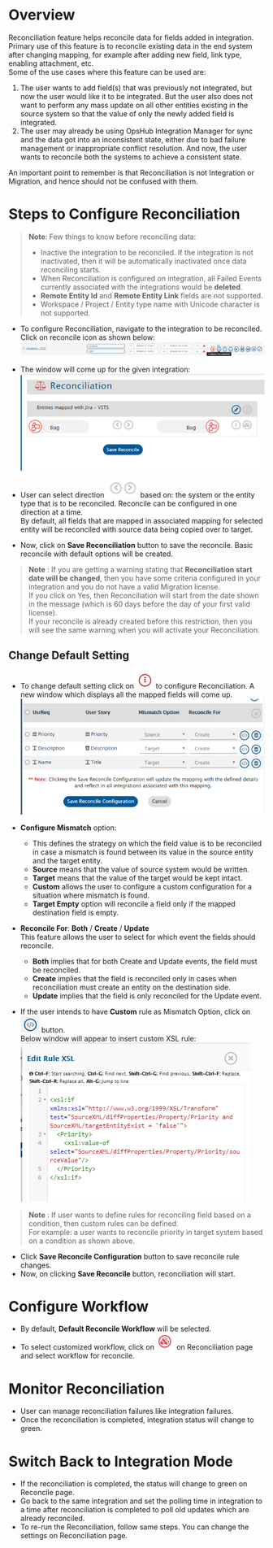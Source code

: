 # Overview

Reconciliation feature helps reconcile data for fields added in integration. Primary use of this feature is to reconcile existing data in the end system after changing mapping, for example after adding new field, link type, enabling attachment, etc.  
Some of the use cases where this feature can be used are:
1. The user wants to add field(s) that was previously not integrated, but now the user would like it to be integrated. But the user also does not want to perform any mass update on all other entities existing in the source system so that the value of only the newly added field is integrated.  
2. The user may already be using OpsHub Integration Manager for sync and the data got into an inconsistent state, either due to bad failure management or inappropriate conflict resolution. And now, the user wants to reconcile both the systems to achieve a consistent state.  

An important point to remember is that Reconciliation is not Integration or Migration, and hence should not be confused with them.

# Steps to Configure Reconciliation

> **Note**: Few things to know before reconciling data:  
> - Inactive the integration to be reconciled. If the integration is not inactivated, then it will be automatically inactivated once data reconciling starts.  
> - When Reconciliation is configured on integration, all Failed Events currently associated with the integrations would be **deleted**.  
> - **Remote Entity Id** and **Remote Entity Link** fields are not supported.  
> - Workspace / Project / Entity type name with Unicode character is not supported.

- To configure Reconciliation, navigate to the integration to be reconciled. Click on reconcile icon as shown below:  
  ![Reconcile Icon](../assets/Reconcileicon.png)

- The window will come up for the given integration:  
  ![Config](../assets/Config1.png)

- User can select direction ![Direction](../assets/directionforreconcile.png) based on: the system or the entity type that is to be reconciled. Reconcile can be configured in one direction at a time.  
  By default, all fields that are mapped in associated mapping for selected entity will be reconciled with source data being copied over to target.

- Now, click on **Save Reconciliation** button to save the reconcile. Basic reconcile with default options will be created.

> **Note** : If you are getting a warning stating that **Reconciliation start date will be changed**, then you have some criteria configured in your integration and you do not have a valid Migration license.  
> If you click on Yes, then Reconciliation will start from the date shown in the message (which is 60 days before the day of your first valid license).  
> If your reconcile is already created before this restriction, then you will see the same warning when you will activate your Reconciliation.

## Change Default Setting

- To change default setting click on ![Config Rule](../assets/configrule.png) to configure Reconciliation. A new window which displays all the mapped fields will come up.  
  ![Mapping Fields](../assets/mapping.png)

- **Configure Mismatch** option:  
  - This defines the strategy on which the field value is to be reconciled in case a mismatch is found between its value in the source entity and the target entity.  
  - **Source** means that the value of source system would be written.  
  - **Target** means that the value of the target would be kept intact.  
  - **Custom** allows the user to configure a custom configuration for a situation where mismatch is found.  
  - **Target Empty** option will reconcile a field only if the mapped destination field is empty.

- **Reconcile For**: **Both** / **Create** / **Update**  
  This feature allows the user to select for which event the fields should reconcile.  
  - **Both** implies that for both Create and Update events, the field must be reconciled.  
  - **Create** implies that the field is reconciled only in cases when reconciliation must create an entity on the destination side.  
  - **Update** implies that the field is only reconciled for the Update event.

- If the user intends to have **Custom** rule as Mismatch Option, click on ![Edit Rule Icon](../assets/editruleicon.PNG) button.  
  Below window will appear to insert custom XSL rule:  
  ![Custom Rule](../assets/editrule.png)

> **Note** : If user wants to define rules for reconciling field based on a condition, then custom rules can be defined.  
> For example: a user wants to reconcile priority in target system based on a condition as shown above.

- Click **Save Reconcile Configuration** button to save reconcile rule changes.  
- Now, on clicking **Save Reconcile** button, reconciliation will start.

# Configure Workflow

- By default, **Default Reconcile Workflow** will be selected.  
- To select customized workflow, click on ![Config Workflow](../assets/configworkflow.png) on Reconciliation page and select workflow for reconcile.

# Monitor Reconciliation

- User can manage reconciliation failures like integration failures.  
- Once the reconciliation is completed, integration status will change to green.

# Switch Back to Integration Mode

- If the reconciliation is completed, the status will change to green on Reconcile page.  
- Go back to the same integration and set the polling time in integration to a time after reconciliation is completed to poll old updates which are already reconciled.  
- To re-run the Reconciliation, follow same steps. You can change the settings on Reconciliation page.
